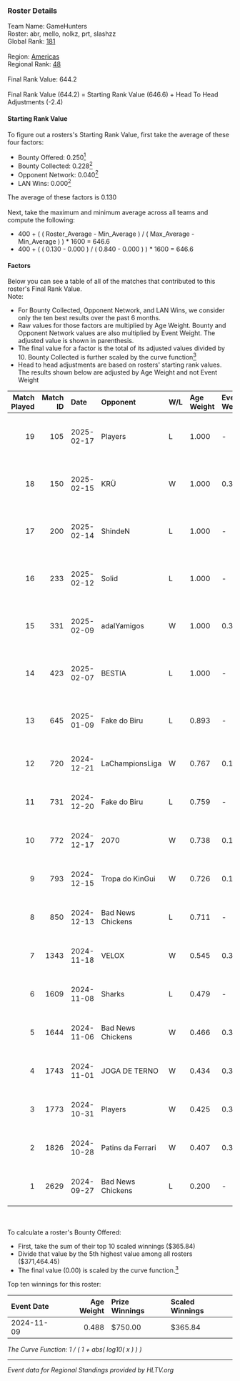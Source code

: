 ### Roster Details<br />
Team Name: GameHunters<br />
Roster: abr, mello, nolkz, prt, slashzz<br />
Global Rank: [181](../../standings_global_2025_02_24.md)<br />
<br />
Region: [Americas]( ../../standings_americas_2025_02_24.md)<br />
Regional Rank: [48]( ../../standings_americas_2025_02_24.md)<br />
<br />
Final Rank Value:  644.2<br />
<br />
Final Rank Value (644.2) = Starting Rank Value (646.6) + Head To Head Adjustments (-2.4)<br />

#### Starting Rank Value<br />
To figure out a rosters's Starting Rank Value, first take the average of these four factors:<br />
- Bounty Offered: 0.250[<sup>1</sup>](#table2)
- Bounty Collected: 0.228[<sup>2</sup>](#table1)
- Opponent Network: 0.040[<sup>2</sup>](#table1)
- LAN Wins: 0.000[<sup>2</sup>](#table1)

The average of these factors is 0.130<br />
<br />
Next, take the maximum and minimum average across all teams and compute the following:<br />
- 400 + ( ( Roster_Average - Min_Average ) / ( Max_Average - Min_Average ) ) * 1600 = 646.6
- 400 + ( ( 0.130 - 0.000 ) / ( 0.840 - 0.000 ) ) * 1600 = 646.6


#### Factors<br />
Below you can see a table of all of the matches that contributed to this roster's Final Rank Value.<br />
Note:<br />

- For Bounty Collected, Opponent Network, and LAN Wins, we consider only the ten best results over the past 6 months.
- Raw values for those factors are multiplied by Age Weight. Bounty and Opponent Network values are also multiplied by Event Weight. The adjusted value is shown in parenthesis.
- The final value for a factor is the total of its adjusted values divided by 10. Bounty Collected is further scaled by the curve function[<sup>3</sup>](#curveFunction)
- Head to head adjustments are based on rosters' starting rank values. The results shown below are adjusted by Age Weight and not Event Weight
<span id="table1"></span><br />


| Match Played | Match ID | Date       | Opponent          | W/L | Age Weight | Event Weight | Bounty Collected | Opponent Network | LAN Wins  | H2H Adj. | Roster                           |
| -: | -: | :- | :- | :- | :- | :- | :- | :- | :- | -: | :- |
|           19 |      105 | 2025-02-17 | Players           | L   | 1.000      | -            | -                | -                | -         |   -13.18 | abr, mello, nolkz, prt, slashzz  |
|           18 |      150 | 2025-02-15 | KRÜ               | W   | 1.000      | 0.371        | 0.001 (0.001)    | 0.198 (0.073)    | 0 (0.000) |    15.17 | abr, mello, nolkz, prt, slashzz  |
|           17 |      200 | 2025-02-14 | ShindeN           | L   | 1.000      | -            | -                | -                | -         |   -14.21 | abr, mello, nolkz, prt, slashzz  |
|           16 |      233 | 2025-02-12 | Solid             | L   | 1.000      | -            | -                | -                | -         |    -8.27 | abr, mello, nolkz, prt, slashzz  |
|           15 |      331 | 2025-02-09 | adalYamigos       | W   | 1.000      | 0.371        | 0.004 (0.002)    | 0.244 (0.090)    | 0 (0.000) |    20.04 | abr, mello, nolkz, prt, slashzz  |
|           14 |      423 | 2025-02-07 | BESTIA            | L   | 1.000      | -            | -                | -                | -         |    -4.61 | abr, mello, nolkz, prt, slashzz  |
|           13 |      645 | 2025-01-09 | Fake do Biru      | L   | 0.893      | -            | -                | -                | -         |   -17.49 | abr, mello, nolkz, pedrinzy, prt |
|           12 |      720 | 2024-12-21 | LaChampionsLiga   | W   | 0.767      | 0.143        | 0.003 (0.000)    | 0.205 (0.023)    | 0 (0.000) |     9.80 | abr, Lich, mello, pedrinzy, prt  |
|           11 |      731 | 2024-12-20 | Fake do Biru      | L   | 0.759      | -            | -                | -                | -         |   -15.64 | abr, Lich, mello, pedrinzy, prt  |
|           10 |      772 | 2024-12-17 | 2070              | W   | 0.738      | 0.143        | 0.001 (0.000)    | 0.188 (0.020)    | 0 (0.000) |     9.77 | abr, Lich, mello, pedrinzy, prt  |
|            9 |      793 | 2024-12-15 | Tropa do KinGui   | W   | 0.726      | 0.143        | 0.000 (0.000)    | 0.044 (0.005)    | 0 (0.000) |     5.79 | abr, Lich, mello, pedrinzy, prt  |
|            8 |      850 | 2024-12-13 | Bad News Chickens | L   | 0.711      | -            | -                | -                | -         |   -12.50 | abr, Lich, mello, pedrinzy, prt  |
|            7 |     1343 | 2024-11-18 | VELOX             | W   | 0.545      | 0.371        | 0.000 (0.000)    | 0.127 (0.026)    | 0 (0.000) |     4.96 | abr, Lich, mello, pedrinzy, prt  |
|            6 |     1609 | 2024-11-08 | Sharks            | L   | 0.479      | -            | -                | -                | -         |    -1.94 | abr, Lich, mello, pedrinzy, prt  |
|            5 |     1644 | 2024-11-06 | Bad News Chickens | W   | 0.466      | 0.371        | 0.002 (0.000)    | 0.149 (0.026)    | 0 (0.000) |     6.88 | abr, Lich, mello, pedrinzy, prt  |
|            4 |     1743 | 2024-11-01 | JOGA DE TERNO     | W   | 0.434      | 0.371        | 0.000 (0.000)    | 0.117 (0.019)    | 0 (0.000) |     4.08 | abr, Lich, mello, pedrinzy, prt  |
|            3 |     1773 | 2024-10-31 | Players           | W   | 0.425      | 0.371        | 0.008 (0.001)    | 0.606 (0.095)    | 0 (0.000) |     8.11 | abr, Lich, mello, pedrinzy, prt  |
|            2 |     1826 | 2024-10-28 | Patins da Ferrari | W   | 0.407      | 0.371        | 0.000 (0.000)    | 0.158 (0.024)    | 0 (0.000) |     4.02 | abr, Lich, mello, pedrinzy, prt  |
|            1 |     2629 | 2024-09-27 | Bad News Chickens | L   | 0.200      | -            | -                | -                | -         |    -3.24 | abr, Lich, mello, pedrinzy, prt  |

<br />
<span id="table2"></span><br />
To calculate a roster's Bounty Offered:<br />

- First, take the sum of their top 10 scaled winnings ($365.84)
- Divide that value by the 5th highest value among all rosters ($371,464.45)
- The final value (0.00) is scaled by the curve function.[<sup>3</sup>](#curveFunction)

Top ten winnings for this roster:<br />

| Event Date | Age Weight | Prize Winnings | Scaled Winnings |
| :- | -: | :- | :- |
| 2024-11-09 |      0.488 | $750.00        | $365.84         |


<span id="curveFunction"></span>_The Curve Function: 1 / ( 1 + abs( log10( x ) ) )_<br />

---
_Event data for Regional Standings provided by HLTV.org_<br />
